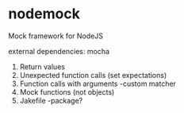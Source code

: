 nodemock
========

Mock framework for NodeJS

external dependencies:
mocha

1. Return values
2. Unexpected function calls (set expectations)
3. Function calls with arguments
  -custom matcher
4. Mock functions (not objects)
5. Jakefile
  -package?
